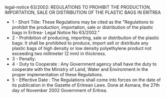 legal-notice 63&#x2F;2002: REGULATIONS TO PROHIBIT THE PRODUCTION, IMPORTATION, SALE OR DISTRIBUTION OF THE PLASTIC BAGS IN ERITREA

<ul>
			<li>1 - Short Title: These Regulations may be cited as the &quot;Regulations to prohibit the production, importation, sale or distribution of the plastic bags in Eritrea- Legal Notice No 63&#x2F;2002.&quot;<ul>
			</ul></li>			<li>2 - Prohibition of producing, importing, sale or distribution of the plastic bags: It shall be prohibited to produce, import sell or distribute any plastic bags of high density or low density polyethylene product not exceeding two millimeter (2 mm) in thickness.<ul>
			</ul></li>			<li>3 - Penalty: <ul>
			</ul></li>			<li>4 - Duty to Cooperate : Any Government agency shall have the duty to cooperate with the Ministry of Land, Water and Environment in the proper implementation of these Regulations.<ul>
			</ul></li>			<li>5 - Effective Date : The Regulations shall come into forces on the date of its publication in the Gazette of Eritrean Laws. Done at Asmara, the 27th day of November 2002 Government of Eritrea.  <ul>
			</ul></li></ul>